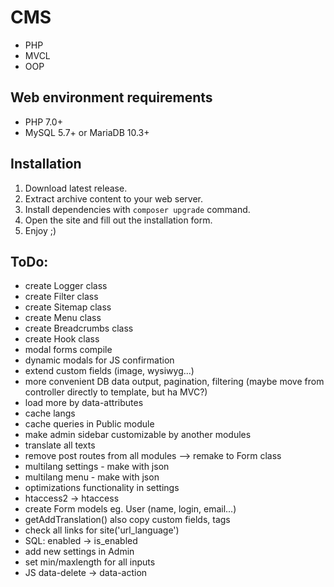 # CMS
* PHP
* MVCL
* OOP

## Web environment requirements
* PHP 7.0+
* MySQL 5.7+ or MariaDB 10.3+

## Installation
1. Download latest release.
2. Extract archive content to your web server.
3. Install dependencies with `composer upgrade` command.
4. Open the site and fill out the installation form.
5. Enjoy ;)

## ToDo:
* create Logger class
* create Filter class
* create Sitemap class
* create Menu class
* create Breadcrumbs class
* create Hook class
* modal forms compile
* dynamic modals for JS confirmation
* extend custom fields (image, wysiwyg...)
* more convenient DB data output, pagination, filtering (maybe move from controller directly to template, but ha MVC?)
* load more by data-attributes
* cache langs
* cache queries in Public module
* make admin sidebar customizable by another modules
* translate all texts
* remove post routes from all modules --> remake to Form class
* multilang settings - make with json
* multilang menu - make with json
* optimizations functionality in settings
* htaccess2 -> htaccess
* create Form models eg. User (name, login, email...)
* getAddTranslation() also copy custom fields, tags
* check all links for site('url_language')
* SQL: enabled -> is_enabled
* add new settings in Admin
* set min/maxlength for all inputs
* JS data-delete -> data-action
